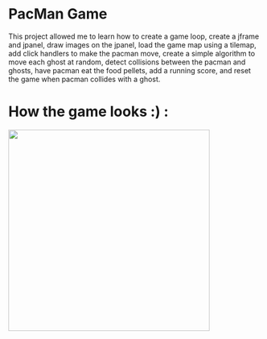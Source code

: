 # PacMan Game

This project allowed me to learn how to create a game loop, create a jframe and jpanel, draw images on the jpanel, load the game map using a tilemap, add click handlers to make the pacman move, create a simple algorithm to move each ghost at random, detect collisions between the pacman and ghosts, have pacman eat the food pellets, add a running score, and reset the game when pacman collides with a ghost.

# How the game looks :) :
<img src="./Images/gameScreenshot.png" height="400" />
